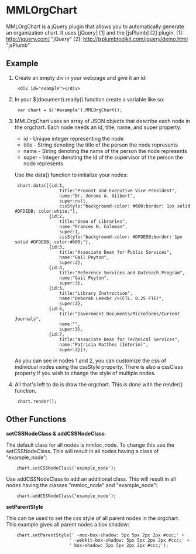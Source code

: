 MMLOrgChart
===========
MMLOrgChart is a jQuery plugin that allows you to automatically generate an organization chart.  It uses [jQuery] [1] and the [jsPlumb] [2] plugin.
[1]: http://jquery.com/ "jQuery"
[2]: http://jsplumbtoolkit.com/jquery/demo.html "jsPlumb"

Example
-------
1. Create an empty div in your webpage and give it an id:

        <div id="example"></div>

2. In your $(document).ready() function create a variable like so:

        var chart = $('#example').MMLOrgChart();

3. MMLOrgChart uses an array of JSON objects that describe each node in the orgchart.  Each node needs an id, title, name, and super property.  

   * id - Unique integer representing the node
   * title - String denoting the title of the person the node represents
   * name - String denoting the name of the person the node represents
   * super - Integer denoting the id of the supervisor of the person the node represents

   Use the data() function to initialize your nodes:

        chart.data([{id:1,
        				title:"Provost and Executive Vice President",
        				name:"Dr. Jerome A. Gilbert",
        				super:null,
        				cssStyle:"background-color: #600;border: 1px solid #DFDEDB; color:white;"},
        			{id:2,
        				title:"Dean of Libraries",
        				name:"Frances N. Coleman",
        				super:1,
        				cssStyle:"background-color: #DFDEDB;border: 1px solid #DFDEDB; color:#600;"},
        			{id:3,
        				title:"Associate Dean for Public Services",
        				name:"Gail Peyton",
        				super:2},
        			{id:4,
        				title:"Reference Services and Outreach Program",
        				name:"Gail Peyton",
        				super:3},
        			{id:5,
        				title:"Library Instruction",
        				name:"Deborah Lee<br />(CTL. 0.25 FTE)",
        				super:3},
        			{id:6,
        				title:"Government Documents/Microforms/Current Journals",
        				name:"",
        				super:3},
        			{id:7,
        				title:"Associate Dean for Technical Services",
        				name:"Patricia Matthes (Interim)",
        				super:2}]);

   As you can see in nodes 1 and 2, you can customize the css of individual nodes using the cssStyle property.  There is also a cssClass property if you wish to change the style of multiple nodes.

4. All that's left to do is draw the orgchart. This is done with the render() function.

        chart.render();

Other Functions
---------------

**setCSSNodeClass & addCSSNodeClass**

The default class for all nodes is mmloc_node.  To change this use the setCSSNodeClass. This will result in all nodes having a class of "example_node":

        chart.setCSSNodeClass('example_node');

Use addCSSNodeClass to add an additional class. This will result in all nodes having the classes "mmloc_node" and "example_node":

        chart.addCSSNodeClass('example_node');

**setParentStyle**

This can be used to set the css style of all parent nodes in the orgchart. This example gives all parent nodes a box shadow:

        chart.setParentStyle(' -moz-box-shadow: 5px 5px 2px 2px #ccc;' +
        					' -webkit-box-shadow: 5px 5px 2px 2px #ccc;' +
           					' box-shadow: 5px 5px 2px 2px #ccc;');